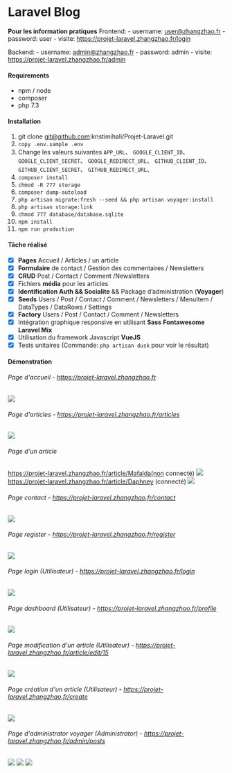 # Laravel Blog
**Pour les information pratiques**
Frontend: 
    - username: user@zhangzhao.fr
    - password: user
    - visite: https://projet-laravel.zhangzhao.fr/login

Backend:
    - username: admin@zhangzhao.fr
    - password: admin
    - visite: https://projet-laravel.zhangzhao.fr/admin

#### Requirements
* npm / node
* composer
* php 7.3

#### Installation
1) git clone git@github.com:kristimihali/Projet-Laravel.git
2) ```copy .env.sample .env```
3) Change les valeurs suivantes 
```APP_URL```、
```GOOGLE_CLIENT_ID```、
 ```GOOGLE_CLIENT_SECRET```、
```GOOGLE_REDIRECT_URL```、
```GITHUB_CLIENT_ID```、
```GITHUB_CLIENT_SECRET```、
```GITHUB_REDIRECT_URL```、
4) ```composer install```
5) ```chmod -R 777 storage```
6) ```composer dump-autoload```
7) ```php artisan migrate:fresh --seed && php artisan voyager:install```
8) ```php artisan storage:link```
9) ```chmod 777 database/database.sqlite```
10) ```npm install```
11) ```npm run production```

#### Tâche réalisé
* [x] **Pages** Accueil / Articles / un article
* [x] **Formulaire** de contact / Gestion des commentaires / Newsletters
* [x] **CRUD** Post / Contact / Comment /Newsletters
* [x] Fichiers **média** pour les articles
* [x] **Identification Auth && Socialite** && Package d’administration (**Voyager**)
* [x] **Seeds** Users / Post / Contact / Comment / Newsletters / MenuItem / DataTypes / DataRows / Settings 
* [x] **Factory** Users / Post / Contact / Comment / Newsletters
* [x] Intégration graphique responsive en utilisant **Sass**  **Fontawesome** **Laravel Mix** 
* [x] Utilisation du framework Javascript **VueJS**
* [x] Tests unitaires (Commande: ```php artisan dusk``` pour voir le résultat)

#### Démonstration

###### Page d'accueil - https://projet-laravel.zhangzhao.fr
<img src="https://imgur.com/pKxAHI3.png"/>

###### Page d'articles - https://projet-laravel.zhangzhao.fr/articles
<img src="https://imgur.com/1jsRYmO.png"/>

###### Page d'un article 
https://projet-laravel.zhangzhao.fr/article/Mafalda(non connecté)
<img src="https://imgur.com/EoJL5EL.png"/>
 https://projet-laravel.zhangzhao.fr/article/Daphney (connecté)
<img src="https://imgur.com/ZcT86jd.png"/>
###### Page contact  - https://projet-laravel.zhangzhao.fr/contact
<img src="https://imgur.com/HSmELPj.png"/>

###### Page register  - https://projet-laravel.zhangzhao.fr/register
<img src="https://imgur.com/cKg4Wbc.png"/>

###### Page login (Utilisateur)  - https://projet-laravel.zhangzhao.fr/login
<img src="https://imgur.com/plviClK.png"/>

###### Page dashboard (Utilisateur)  - https://projet-laravel.zhangzhao.fr/profile
<img src="https://imgur.com/K3AniZt.png"/>

###### Page modification d'un article (Utilisateur)  - https://projet-laravel.zhangzhao.fr/article/edit/15
<img src="https://imgur.com/xoNiwib.png"/>

###### Page création d'un article (Utilisateur)  - https://projet-laravel.zhangzhao.fr/create
<img src="https://imgur.com/TCkVaTN.png"/>

###### Page d'administrator voyager (Administrator)  - https://projet-laravel.zhangzhao.fr/admin/posts
<img src="https://imgur.com/luTYbpl.png"/>
<img src="https://imgur.com/vERJFiZ.png"/>
<img src="https://imgur.com/67BqTXi.png"/>



